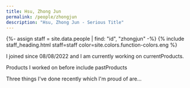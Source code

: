 ```yaml
---
title: Hsu, Zhong Jun
permalink: /people/zhongjun
description: "Hsu, Zhong Jun - Serious Title"
---
```


{%- assign staff = site.data.people | find: "id", "zhongjun" -%}
{% include staff_heading.html staff=staff color=site.colors.function-colors.eng %}

<p>I joined since 08/08/2022 and I am currently working on currentProducts.</p>

<p>Products I worked on before include pastProducts</p>

<p>Three things I've done recently which I'm proud of are...</p>

